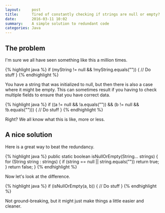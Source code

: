 ```yaml
---
layout:     post
title:      Tired of constantly checking if strings are null or empty?
date:       2016-03-11 10:02
summary:    A simple solution to redundant code
categories: Java
---
```


## The problem

I'm sure we all have seen something like this a million times.

{% highlight java %}
if (myString != null && !myString.equals("")) {
    // Do stuff
}
{% endhighlight %}

You have a string that was initialized to null, but then there is also a case where it might be empty. This can sometimes result if you having to check multiple fields to ensure that you have correct data.

{% highlight java %}
if ((a != null && !a.equals("")) && 
    (b != null && !b.equals(""))) {
    // Do stuff
}
{% endhighlight %}

Right? We all know what this is like, more or less.

## A nice solution

Here is a great way to beat the redundancy.

{% highlight java %}
public static boolean isNullOrEmpty(String... strings) {
    for (String string : strings) {
        if  (string == null || string.equals(""))
            return true;
        } 
    return false;
}
{% endhighlight %}

Now let's look at the difference.

{% highlight java %}
if (isNullOrEmpty(a, b)) {
    // Do stuff
}
{% endhighlight %}

Not ground-breaking, but it might just make things a little easier and cleaner.
